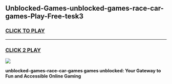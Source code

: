 
## Unblocked-Games-unblocked-games-race-car-games-Play-Free-tesk3
<h3>
<a href="https://premium76.site?title=unblocked-games-race-car-games&ref=18A1">CLICK TO PLAY</a></h3>
<hr>

<h3>
<a href="https://premium76.site?title=unblocked-games-race-car-games&ref=18A1">CLICK 2 PLAY</a>
  
</h3>

<a href="https://premium76.site?title=unblocked-games-race-car-games&ref=18A1"><img src="https://clearcache.store/games.png"></a>


**unblocked-games-race-car-games games unblocked: Your Gateway to Fun and Accessible Online Gaming**
